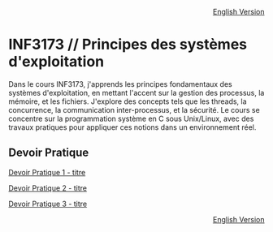 <p align="right">
  <a href="./README_en.md">English Version</a>
</p>

# INF3173 // Principes des systèmes d'exploitation

Dans le cours INF3173, j'apprends les principes fondamentaux des systèmes d'exploitation, en mettant l'accent sur la gestion des processus, la mémoire, et les fichiers. J'explore des concepts tels que les threads, la concurrence, la communication inter-processus, et la sécurité. Le cours se concentre sur la programmation système en C sous Unix/Linux, avec des travaux pratiques pour appliquer ces notions dans un environnement réel.

## Devoir Pratique
[Devoir Pratique 1 - titre](URL "titre facultatif")

[Devoir Pratique 2 - titre](URL "titre facultatif")

[Devoir Pratique 3 - titre](URL "titre facultatif")

<p align="right">
  <a href="./README_en.md">English Version</a>
</p>
